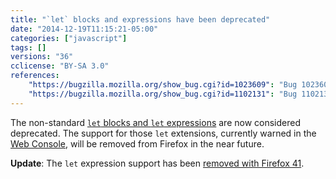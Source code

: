 ```yaml
---
title: "`let` blocks and expressions have been deprecated"
date: "2014-12-19T11:15:21-05:00"
categories: ["javascript"]
tags: []
versions: "36"
cclicense: "BY-SA 3.0"
references:
    "https://bugzilla.mozilla.org/show_bug.cgi?id=1023609": "Bug 1023609 – Delete support for let blocks and let expressions for ES6"
    "https://bugzilla.mozilla.org/show_bug.cgi?id=1102131": "Bug 1102131 – Log warnings and collect telemetry for deprecated let blocks and let expressions"
---
```

The non-standard [`let` blocks and `let` expressions](https://developer.mozilla.org/en-US/docs/Web/JavaScript/Reference/Statements/let#Non-standard_let_extensions) are now considered deprecated. The support for those `let` extensions, currently warned in the [Web Console](https://developer.mozilla.org/en-US/docs/Tools/Web_Console), will be removed from Firefox in the near future.

**Update**: The `let` expression support has been [removed with Firefox 41](https://www.fxsitecompat.com/en-US/docs/2015/let-expression-support-has-been-dropped/).
